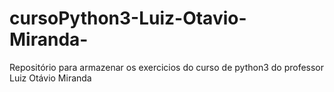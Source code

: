 # cursoPython3-Luiz-Otavio-Miranda-
 Repositório para armazenar os exercicios do curso de python3 do professor Luiz  Otávio Miranda
